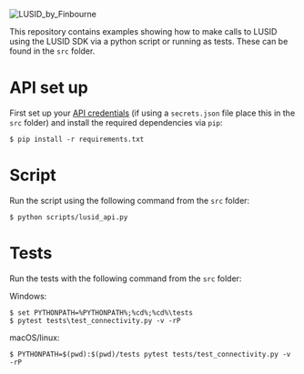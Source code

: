 ![LUSID_by_Finbourne](https://content.finbourne.com/LUSID_repo.png)

This repository contains examples showing how to make calls to LUSID using the LUSID SDK via a python script or running as tests. These can be found in the `src` folder. 

# API set up

First set up your [API credentials](https://support.finbourne.com/getting-started-with-apis-sdks) (if using a `secrets.json` file place this in the `src` folder) and install the required dependencies via `pip`:

```
$ pip install -r requirements.txt
```

# Script

Run the script using the following command from the `src` folder:

```
$ python scripts/lusid_api.py
```

# Tests

Run the tests with the following command from the `src` folder:

Windows:

```
$ set PYTHONPATH=%PYTHONPATH%;%cd%;%cd%\tests
$ pytest tests\test_connectivity.py -v -rP
```

macOS/linux:

```
$ PYTHONPATH=$(pwd):$(pwd)/tests pytest tests/test_connectivity.py -v -rP
```
